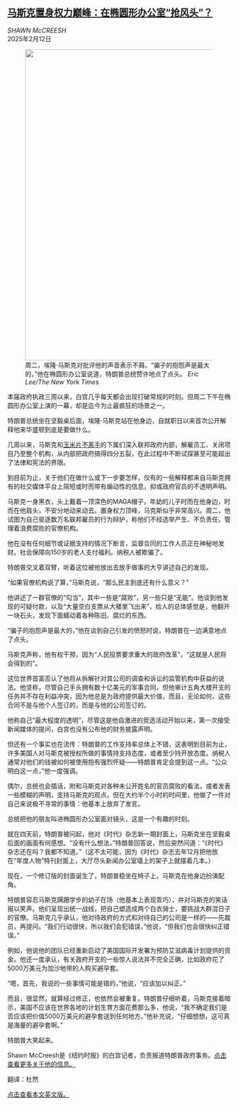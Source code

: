 <!--1739342221000-->
[马斯克置身权力巅峰：在椭圆形办公室“抢风头”？](https://cn.nytimes.com/usa/20250212/trump-musk/)
------

<address>SHAWN McCREESH</address><time pudate="2025-02-12 02:15:23" datetime="2025-02-12 02:15:23">2025年2月12日</time><figure><img src="https://images.weserv.nl/?url=static01.nyt.com/images/2025/02/11/multimedia/11dc-musk-scene-topart-hlfb/11dc-musk-scene-topart-hlfb-master1050.jpg" width="1050" height="700"><figcaption>周二，埃隆·马斯克对批评他的声音表示不屑。“骗子的抱怨声是最大的，”他在椭圆形办公室说道，特朗普总统赞许地点了点头。 <cite>Eric Lee/The New York Times</cite></figcaption></figure><section><p>本届政府执政三周以来，白宫几乎每天都会出现打破常规的时刻。但周二下午在椭圆形办公室上演的一幕，却是迄今为止最疯狂的场景之一。</p><p>特朗普总统坐在坚毅桌后面，埃隆·马斯克站在他身边，自就职日以来首次公开解释他来华盛顿到底是要做什么。</p><p>几周以来，马斯克和<a href="https://www.nytimes.com/2025/02/07/us/politics/musk-doge-aides.html">玉米片</a><a href="https://www.nytimes.com/2025/02/07/us/politics/musk-doge-aides.html">不离手</a>的下属们深入联邦政府内部，解雇员工、关闭项目乃至整个机构，从内部把政府搞得四分五裂，在此过程中不断试探甚至可能超出了法律和宪法的界限。</p><p>到目前为止，关于他们在做什么或下一步要怎样，仅有的一些解释都来自马斯克拥有的社交媒体平台上简短或时而带有煽动性的信息，抑或政府官员的不透明声明。</p><p>马斯克一身黑衣，头上戴着一顶深色的MAGA帽子，年幼的儿子时而在他身边，时而在他肩头，不安分地动来动去。置身权力顶峰，马克斯似乎非常高兴。周二，他试图为自己驱逐数万名联邦雇员的行为辩护，称他们不经选举产生、不负责任，管理着浪费腐败的官僚机构。</p><p>他在没有任何细节或证据支持的情况下断言，监督合同的工作人员正在神秘地发财。社会保障向150岁的老人支付福利。纳税人被欺骗了。</p><p>特朗普交叉着双臂，听着这位被他放出去放手做事的大亨讲述自己的发现。</p><p>“如果官僚机构说了算，”马斯克说，“那么民主到底还有什么意义？”</p><p>他讲述了一群官僚的“勾当”，其中一些是“腐败”，另一些只是“无能”。他谈到他发现的可疑付款，以及“大量空白支票从大楼里飞出来”，给人的总体感觉是，他翻开一块石头，发现下面蠕动着各种陈旧、腐烂的东西。</p><p>“骗子的抱怨声是最大的，”他在谈到自己引发的愤怒时说，特朗普在一边满意地点了点头。</p><p>马斯克声称，他有权干预，因为“人民投票要求重大的政府改革”，“这就是人民将会得到的”。</p><p>这位世界首富否认了他将从拆解针对其公司的调查和诉讼的监管机构中获益的说法。他坚称，尽管自己手头拥有数十亿美元的军事合同，但他审计五角大楼开支的任务并不存在利益冲突，因为他总是为政府提供最大价值，而且，无论如何，这些合同不是与他个人签订的，而是与他的公司签订的。</p><p>他称自己“最大程度的透明”，尽管这是他自激进的竞选活动开始以来，第一次接受新闻媒体的提问，白宫也没有公布他的财务披露声明。</p><p>但还有一个事实也在流传：特朗普的工作支持率总体上不错，这表明到目前为止，许多美国人对马斯克被授权所做的事情持支持态度，或者至少持开放态度。纳税人通常对他们的钱被如何被使用抱有强烈怀疑——特朗普肯定会提到这一点。“公众明白这一点，”他一度强调。</p><p>偶尔，总统也会插话，附和马斯克对各种未公开姓名的官员腐败的看法，或者发表一些模糊的声明，支持马斯克的观点。但在大约半个小时的时间里，他做了一件对自己来说极不寻常的事情：他基本上放弃了发言。</p><p>总统把他的朋友叫进椭圆形办公室面对镜头，这是一个有趣的时刻。</p><p>就在四天前，特朗普被问起，他对《时代》杂志新一期封面上，马斯克坐在坚毅桌后面的画面有何感想。“没有什么想法，”特朗普回答说，然后突然问道：“《时代》杂志还在吗？我都不知道。”（这不太可能，因为《时代》杂志去年12月把他放在“年度人物”特刊封面上，大厅尽头新闻办公室墙上的架子上就摆着几本。）</p><p>现在，一个修订版的封面诞生了，特朗普稳坐在椅子上，马斯克在他身边扮演配角。</p><p>特朗普容忍马斯克蹒跚学步的幼子在场（他基本上表现乖巧），并对马斯克的笑话报以笑声。他们呈现出统一战线，把自己塑造成两个白衣骑士，要挑战大群混日子的官僚。马斯克几乎承认，他对待政府的方式和对待自己的公司是一样的——先裁员，再提问。“我们行动很快，所以我们会犯错误，”他说，“但我们也会很快纠正错误。”</p><p>例如，他说他的团队已经重新启动了美国国际开发署为预防艾滋病毒计划提供的资金。他还一度承认，有关政府开支的一些惊人说法并不完全正确，比如政府花了5000万美元为加沙地带的人购买避孕套。</p><p>“嗯，首先，我说的一些事情可能是错的，”他说，“应该加以纠正。”</p><p>而且，很显然，就算经过修正，也依然会被重复。特朗普仔细听着，马斯克接着暗示，美国不应该在世界各地的计划生育方面花费那么多，他说，“我不确定我们是否应该把价值5000万美元的避孕套送到任何地方。”他补充说，“仔细想想，这可真是海量的避孕套啊。”</p><p>特朗普大笑起来。</p></section><footer><p>Shawn McCreesh是《纽约时报》的白宫记者，负责报道特朗普政府事务。<a rel="nofollow" target="_blank" href="https://www.nytimes.com/by/shawn-mccreesh">点击查看更多关于他的信息。</a></p><p>翻译：杜然</p><p><a rel="nofollow" target="_blank" href="https://www.nytimes.com/2025/02/11/us/politics/trump-musk.html">点击查看本文英文版。</a></p></footer>
